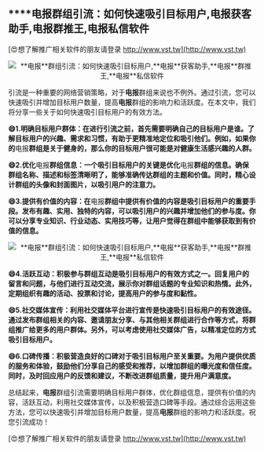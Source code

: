 ## ****电报**群组引流：如何快速吸引目标用户,**电报**获客助手,**电报**群推王,**电报**私信软件**

[😍想了解推广相关软件的朋友请登录 http://www.vst.tw](http://www.vst.tw)

 <center><img src="https://vst.tw/MP4/tuiguang/png/7.png" alt="**电报**群组引流：如何快速吸引目标用户,**电报**获客助手,**电报**群推王,**电报**私信软件"></center>

引流是一种重要的网络营销策略，对于**电报**群组来说也不例外。通过引流，您可以快速吸引并增加目标用户数量，提高**电报**群组的影响力和活跃度。在本文中，我们将分享一些关于如何快速吸引目标用户的有效方法。

**😄1.明确目标用户群体：在进行引流之前，首先需要明确自己的目标用户是谁。了解目标用户的兴趣、需求和习惯，有助于更精准地定位和吸引他们。例如，如果你的**电报**群组是关于健身的，那么你的目标用户很可能是对健康生活感兴趣的人群。**

**😄2.优化**电报**群组信息：一个吸引目标用户的关键是优化**电报**群组的信息。确保群组名称、描述和标签清晰明了，能够准确传达群组的主题和价值。同时，精心设计群组的头像和封面图片，以吸引用户的注意力。**

**😄3.提供有价值的内容：在**电报**群组中提供有价值的内容是吸引目标用户的重要手段。发布有趣、实用、独特的内容，可以吸引用户的兴趣并增加他们的参与度。你可以分享专业知识、行业动态、实用技巧等，让用户觉得在群组中能够获取到有价值的信息。**

 <center><img src="https://vst.tw/MP4/tuiguang/png/4.png" alt="**电报**群组引流：如何快速吸引目标用户,**电报**获客助手,**电报**群推王,**电报**私信软件"></center>

**😄4.活跃互动：积极参与群组互动是吸引目标用户的有效方式之一。回复用户的留言和问题，与他们进行互动交流，展示你对群组话题的专业知识和热情。此外，定期组织有趣的活动、投票和讨论，提高用户的参与度和黏性。**

**😄5.社交媒体宣传：利用社交媒体平台进行宣传是快速吸引目标用户的有效途径。通过发布群组相关的内容、邀请朋友分享、与其他相关群组进行合作等方式，将群组推广给更多的用户群体。另外，可以考虑使用社交媒体广告，以精准定位的方式吸引目标用户。**

**😄6.口碑传播：积极营造良好的口碑对于吸引目标用户至关重要。为用户提供优质的服务和体验，鼓励他们分享自己的感受和推荐，以增加群组的曝光度和信任度。同时，及时回应用户的反馈和建议，不断改进群组质量，提升用户满意度。**

总结起来，**电报**群组引流需要明确目标用户群体，优化群组信息，提供有价值的内容，活跃互动，利用社交媒体宣传，以及积极营造口碑等手段。通过综合运用这些方法，您可以快速吸引并增加目标用户数量，提高**电报**群组的影响力和活跃度。祝您引流成功！

[😍想了解推广相关软件的朋友请登录 http://www.vst.tw](http://www.vst.tw)



